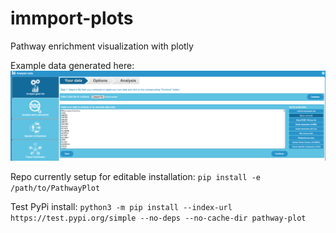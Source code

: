 # immport-plots
Pathway enrichment visualization with plotly

Example data generated here:
![Data Source](https://github.com/reactome-fi/pathway_plot/blob/master/notebooks/example_data.png)

Repo currently setup for editable installation:
`pip install -e /path/to/PathwayPlot`

Test PyPi install:
`python3 -m pip install --index-url https://test.pypi.org/simple --no-deps --no-cache-dir pathway-plot`